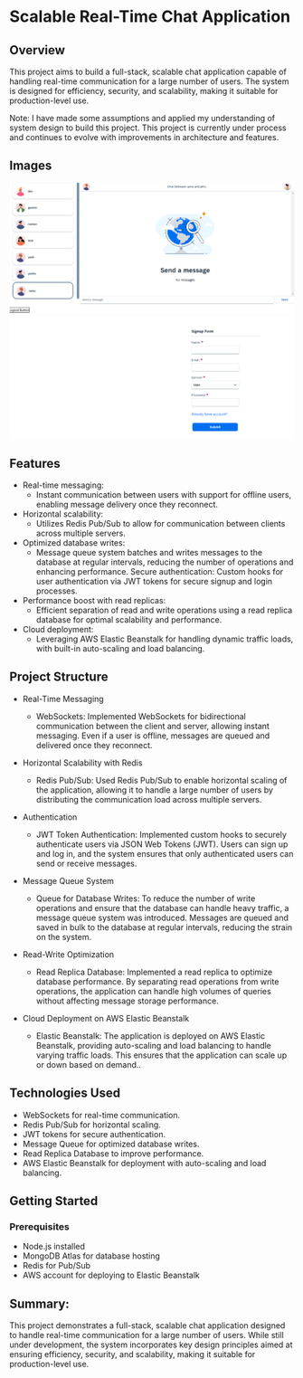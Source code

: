# Scalable Real-Time Chat Application

## Overview
This project aims to build a full-stack, scalable chat application capable of handling real-time communication for a large number of users. The system is designed for efficiency, security, and scalability, making it suitable for production-level use.

Note: I have made some assumptions and applied my understanding of system design to build this project. This project is currently under process and continues to evolve with improvements in architecture and features.


## Images
![Scalable Chat Application ui](ScalableChatApplication_ui.png)
![Scalable Chat Application Login ui](ScalableChatApplicationLogin_ui.png)

## Features
* Real-time messaging: 
    * Instant communication between users with support for offline users, enabling message delivery once they reconnect.
* Horizontal scalability: 
    * Utilizes Redis Pub/Sub to allow for communication between clients across multiple servers.
* Optimized database writes: 
    *  Message queue system batches and writes messages to the database at regular intervals, reducing the number of operations and enhancing performance.
Secure authentication: Custom hooks for user authentication via JWT tokens for secure signup and login processes.
* Performance boost with read replicas: 
    *  Efficient separation of read and write operations using a read replica database for optimal scalability and performance.
* Cloud deployment: 
    *  Leveraging AWS Elastic Beanstalk for handling dynamic traffic loads, with built-in auto-scaling and load balancing.

## Project Structure
* Real-Time Messaging

    * WebSockets: Implemented WebSockets for bidirectional communication between the client and server, allowing instant messaging. Even if a user is offline, messages are queued and delivered once they reconnect.
* Horizontal Scalability with Redis

    * Redis Pub/Sub: Used Redis Pub/Sub to enable horizontal scaling of the application, allowing it to handle a large number of users by distributing the communication load across multiple servers.

* Authentication

    * JWT Token Authentication: Implemented custom hooks to securely authenticate users via JSON Web Tokens (JWT). Users can sign up and log in, and the system ensures that only authenticated users can send or receive messages.

* Message Queue System

    * Queue for Database Writes: To reduce the number of write operations and ensure that the database can handle heavy traffic, a message queue system was introduced. Messages are queued and saved in bulk to the database at regular intervals, reducing the strain on the system.
* Read-Write Optimization

    * Read Replica Database: Implemented a read replica to optimize database performance. By separating read operations from write operations, the application can handle high volumes of queries without affecting message storage performance.
* Cloud Deployment on AWS Elastic Beanstalk

    * Elastic Beanstalk: The application is deployed on AWS Elastic Beanstalk, providing auto-scaling and load balancing to handle varying traffic loads. This ensures that the application can scale up or down based on demand..

## Technologies Used
* WebSockets for real-time communication.
* Redis Pub/Sub for horizontal scaling.
* JWT tokens for secure authentication.
* Message Queue for optimized database writes.
* Read Replica Database to improve performance.
* AWS Elastic Beanstalk for deployment with auto-scaling and load balancing.
## Getting Started
### Prerequisites
* Node.js installed
* MongoDB Atlas for database hosting
* Redis for Pub/Sub
* AWS account for deploying to Elastic Beanstalk

## Summary:
This project demonstrates a full-stack, scalable chat application designed to handle real-time communication for a large number of users. While still under development, the system incorporates key design principles aimed at ensuring efficiency, security, and scalability, making it suitable for production-level use.
